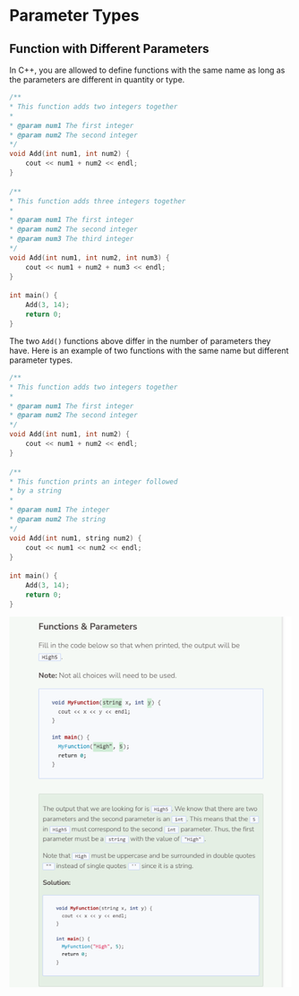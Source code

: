 # Parameter Types
## Function with Different Parameters
In C++, you are allowed to define functions with the same name as long as the parameters are different in quantity or type.

```cpp
/**
* This function adds two integers together
*
* @param num1 The first integer
* @param num2 The second integer
*/
void Add(int num1, int num2) {
    cout << num1 + num2 << endl;
}

/**
* This function adds three integers together
*
* @param num1 The first integer
* @param num2 The second integer
* @param num3 The third integer
*/
void Add(int num1, int num2, int num3) {
    cout << num1 + num2 + num3 << endl;
}

int main() {
    Add(3, 14);
    return 0;
}
```

The two `Add()` functions above differ in the number of parameters they have. Here is an example of two functions with the same name but different parameter types.

```cpp
/**
* This function adds two integers together
*
* @param num1 The first integer
* @param num2 The second integer
*/
void Add(int num1, int num2) {
    cout << num1 + num2 << endl;
}

/**
* This function prints an integer followed
* by a string
*
* @param num1 The integer
* @param num2 The string
*/
void Add(int num1, string num2) {
    cout << num1 << num2 << endl;
}

int main() {
    Add(3, 14);
    return 0;
}
```

![Question 3](_assets/Q3.png)